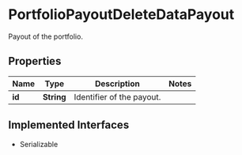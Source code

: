 

# PortfolioPayoutDeleteDataPayout

Payout of the portfolio.

## Properties

Name | Type | Description | Notes
------------ | ------------- | ------------- | -------------
**id** | **String** | Identifier of the payout. | 


## Implemented Interfaces

* Serializable


